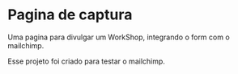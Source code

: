 # Pagina de captura

Uma pagina para divulgar um WorkShop, integrando o form com o mailchimp.

Esse projeto foi criado para testar o mailchimp.

